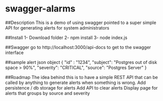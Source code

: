 # swagger-alarms

##Description
This is a demo of using swagger pointed to a super simple API for generating alerts for system administrators

##Install
1- Download folder
2- npm install
3- node index.js

##Swagger
go to http://localhost:3000/api-docs
to get to the swagger interface

##sample alert json object
{
    "id" : "1234",
    "subject": "Postgres out of disk space > 90%",
    "severity": "CRITICAL",
    "source": "Postgres Server"
}

##Roadmap
The idea behind this is to have a simple REST API that can be called by anything to generate alerts when something is wrong.
Add persistence / db storage for alerts
Add API to clear alerts
Display page for alerts that groups by source and severity
